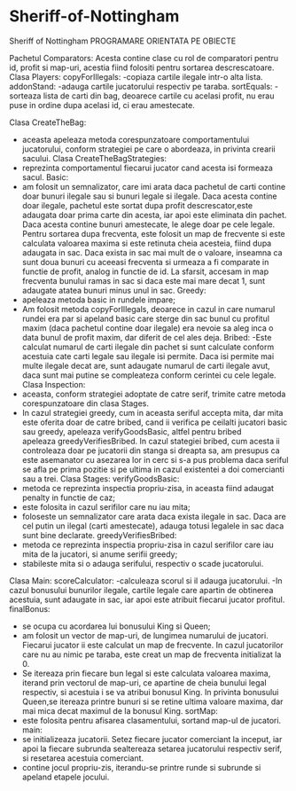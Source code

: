 # Sheriff-of-Nottingham
Sheriff of Nottingham 
	PROGRAMARE ORIENTATA PE OBIECTE



Pachetul Comparators:
	Acesta contine clase cu rol de comparatori pentru id, profit si map-uri,
 acestia fiind folositi pentru sortarea descrescatoare.
 Clasa Players:
 copyForIllegals:
	-copiaza cartile ilegale intr-o alta lista.
 addonStand:
	-adauga cartile jucatorului respectiv pe taraba.
 sortEquals:
	-sorteaza lista de carti din bag, deoarece cartile cu acelasi profit,
 nu erau puse in ordine dupa acelasi id, ci erau amestecate.

 Clasa CreateTheBag:
 - aceasta apeleaza metoda corespunzatoare comportamentului jucatorului, 
 conform strategiei pe care o abordeaza, in privinta crearii sacului.
 Clasa CreateTheBagStrategies:
 - reprezinta comportamentul fiecarui jucator cand acesta isi formeaza sacul.
 Basic:
 - am folosit un semnalizator, care imi arata daca pachetul de carti contine
 doar bunuri ilegale sau si bunuri legale si ilegale. Daca acesta contine doar
 ilegale, pachetul este sortat dupa profit descrescator,este adaugata doar
 prima carte din acesta, iar apoi este eliminata din pachet. Daca acesta
 contine bunuri amestecate, le alege doar pe cele legale. Pentru sortarea dupa
 frecventa, este folosit un map de frecvente si este calculata valoarea maxima
 si este retinuta cheia acesteia, fiind dupa adaugata in sac. Daca exista in 
 sac mai mult de o valoare, inseamna ca sunt doua bunuri cu aceeasi frecventa
 si urmeaza a fi comparate in functie de profit, analog in functie de id. La
 sfarsit, accesam in map frecventa bunului ramas in sac si daca este mai mare
 decat 1, sunt adaugate atatea bunuri minus unul in sac.
 Greedy:
  - apeleaza metoda basic in rundele impare;
  - Am folosit metoda copyForIllegals, deoarece in cazul in care numarul 
 rundei era par si apeland basic care sterge din sac bunul
 cu profitul maxim (daca pachetul contine doar ilegale) era nevoie sa aleg
 inca o data bunul de profit maxim, dar diferit de cel ales deja.
 Bribed:
 -Este calculat numarul de carti ilegale din pachet si sunt calculate 
 conform acestuia cate carti legale sau ilegale isi permite.
 Daca isi permite mai multe ilegale decat are, sunt adaugate numarul de 
 carti ilegale avut, daca sunt mai putine se compleateza conform cerintei 
 cu cele legale.
 Clasa Inspection:
 - aceasta, conform strategiei adoptate de catre serif, trimite catre 
 metoda corespunzatoare din clasa Stages.
 - In cazul strategiei greedy, cum in aceasta seriful accepta mita, dar mita
 este oferita doar de catre bribed, cand ii verifica pe ceilalti jucatori 
 basic sau greedy, apeleaza verifyGoodsBasic, altfel pentru bribed  
 apeleaza greedyVerifiesBribed. In cazul stategiei bribed, cum acesta ii 
 controleaza doar pe jucatorii din stanga si dreapta sa, am presupus ca este
 asemanator cu asezarea lor in cerc si s-a pus problema daca seriful se afla
 pe prima pozitie si pe ultima in cazul existentei a doi comercianti
 sau a trei. 
 Clasa Stages:
 verifyGoodsBasic:
  - metoda ce reprezinta inspectia propriu-zisa, in aceasta fiind adaugat
 penalty in functie de caz;
  - este folosita in cazul serifilor care nu iau mita;
  - foloseste un semnalizator care arata daca exista ilegale in sac.
 Daca are cel putin un ilegal (carti amestecate), adauga totusi legalele
 in sac daca sunt bine declarate.
 greedyVerifiesBribed:
 - metoda ce reprezinta inspectia propriu-zisa in cazul serifilor care iau
 mita de la jucatori, si anume serifii greedy;
 - stabileste mita si o adauga serifului, respectiv o scade jucatorului.

 Clasa Main:
 scoreCalculator: 
  -calculeaza scorul si il adauga jucatorului.
  -In cazul bonusului bunurilor ilegale, cartile legale care apartin de 
 obtinerea acestuia, sunt adaugate in sac, iar apoi este atribuit fiecarui
 jucator profitul.
 finalBonus:
 - se ocupa cu acordarea lui bonusului King si Queen;
 - am folosit un vector de map-uri, de lungimea numarului de jucatori. Fiecarui
 jucator ii este calculat un map de frecvente. In cazul jucatorilor care nu au
 nimic pe taraba, este creat un map de frecventa initializat la 0.
 - Se itereaza prin fiecare bun legal si este calculata valoarea maxima,
 iterand prin vectorul de map-uri, ce apartine de cheia bunului legal 
 respectiv, si acestuia i se va atribui bonusul King. In privinta bonusului
 Queen,se itereaza printre bunuri si se retine ultima valoare maxima, dar
 mai mica decat maximul de la bonusul King.
 sortMap: 
 - este folosita pentru afisarea clasamentului, sortand map-ul de jucatori.
 main: 
 - se initializeaza jucatorii. Setez fiecare jucator comerciant la inceput, 
 iar apoi la fiecare subrunda sealtereaza setarea jucatorului respectiv serif,
 si resetarea acestuia comerciant.
 - contine jocul propriu-zis, iterandu-se printre runde si subrunde si
 apeland etapele jocului.

